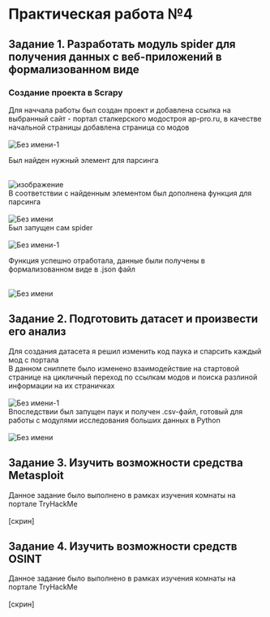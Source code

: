 # Практическая работа №4
## Задание 1. Разработать модуль spider для получения данных с веб-приложений в формализованном виде
### Создание проекта в Scrapy
Для наччала работы был создан проект и добавлена ссылка на выбранный сайт - портал сталкерского модостроя ap-pro.ru, в качестве начальной страницы добавлена страница со модов<br /><br />
![Без имени-1](https://github.com/Z-xel/TOIB/assets/70752907/4953a6e9-3af0-4f3a-b665-9f418e70a3aa)

Был найден нужный элемент для парсинга<br /><br />

![изображение](https://github.com/Z-xel/TOIB/assets/70752907/94d11dbe-1929-4ec6-b894-755962bd71a7)
<br />
В соответствии с найденным элементом был дополнена функция для парсинга<br /><br />
![Без имени](https://github.com/Z-xel/TOIB/assets/70752907/1862caa1-1162-444d-97c6-7c5f5999b9bc)
<br />
Был запущен сам spider <br /><br />
![Без имени-1](https://github.com/Z-xel/TOIB/assets/70752907/1bed1c44-f302-4073-98bc-2dcefa552770)

Функция успешно отработала, данные были получены в формализованном виде в .json файл<br /><br />

![Без имени](https://github.com/Z-xel/TOIB/assets/70752907/af96b2b9-4979-4e12-bfb1-fafadcf6c29b)
<br />
## Задание 2. Подготовить датасет и произвести его анализ
Для создания датасета я решил изменить код паука и спарсить каждый мод с портала<br />
В данном сниппете было изменено взаимодействие на стартовой странице на цикличный переход по ссылкам модов и поиска разлиной информации на их страничках<br /><br />
![Без имени-1](https://github.com/Z-xel/TOIB/assets/70752907/bac6a687-7d95-46b4-bc9e-c0436fddc700)
<br />
Впоследствии был запущен паук и получен .csv-файл, готовый для работы с модулями исследования больших данных в Python<br /><br />
![Без имени](https://github.com/Z-xel/TOIB/assets/70752907/7cca5efa-4579-432b-87b0-889e7df0b90f)
## Задание 3. Изучить возможности средства Metasploit
Данное задание было выполнено в рамках изучения комнаты на портале TryHackMe<br /><br />
[скрин]<br />
## Задание 4. Изучить возможности средств OSINT
Данное задание было выполнено в рамках изучения комнаты на портале TryHackMe<br /><br />
[скрин]<br />
